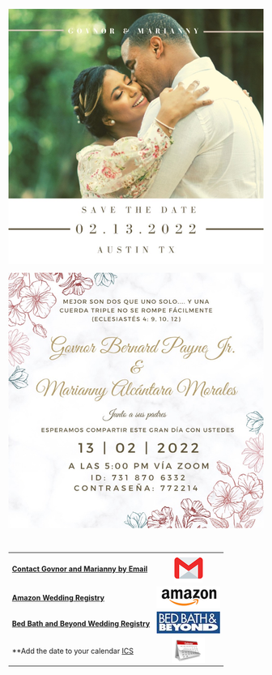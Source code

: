 
![image](images/2.jpeg)

![image](images/3.jpeg)

<br>

|                                                                                                                             |                                                                                                                  |
|-----------------------------------------------------------------------------------------------------------------------------|:----------------------------------------------------------------------------------------------------------------:|
| [**Contact Govnor and Marianny by Email**](mailto:govnorpayne@gmail.com)                                                    |                           [![image](images/images.png)](mailto:govnorpayne@gmail.com)                            |
| [**Amazon Wedding Registry**](https://www.amazon.com/wedding/share/GovnorandMarianny)                                       |              [![image](images/amazon.png)](https://www.amazon.com/wedding/share/GovnorandMarianny)               |
| [**Bed Bath and Beyond Wedding Registry**](https://www.bedbathandbeyond.com/store/giftregistry/viewregistryguest/550446398) | [![image](images/bedbath.jpeg)](https://www.bedbathandbeyond.com/store/giftregistry/viewregistryguest/550446398) |
| **Add the date to your calendar [ICS](jekyll.ics)                                                                           |                            [![image](images/calendar-icon-png-4125.png)](jekyll.ics)                             |
